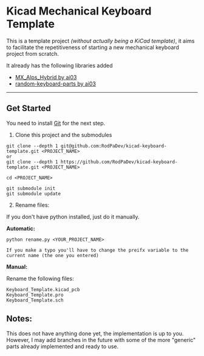 # Kicad Mechanical Keyboard Template


This is a template project _(without actually being a KiCad template)_, it aims to facilitate the repetitiveness of starting a new mechanical keyboard project from scratch.

It already has the following libraries added

 - [MX_Alps_Hybrid by ai03](https://github.com/ai03-2725/MX_Alps_Hybrid)
 - [random-keyboard-parts by ai03](https://github.com/ai03-2725/random-keyboard-parts.pretty)


----

## Get Started

You need to install [Git](https://git-scm.com/) for the next step.

1. Clone this project and the submodules

```
git clone --depth 1 git@github.com:RodPaDev/kicad-keyboard-template.git <PROJECT_NAME>
or
git clone --depth 1 https://github.com/RodPaDev/kicad-keyboard-template.git <PROJECT_NAME>

cd <PROJECT_NAME>

git submodule init
git submodule update
```

2. Rename files:

If you don't have python installed, just do it manually.

**Automatic:**
```
python rename.py <YOUR_PROJECT_NAME>

If you make a typo you'll have to change the preifx variable to the current name (the one you entered)
```

**Manual:**

Rename the following files:
```
Keyboard_Template.kicad_pcb
Keyboard_Template.pro
Keyboard_Template.sch

```

## Notes:

This does not have anything done yet, the implementation is up to you. However, I may add branches in the future with some of the more "generic" parts already implemented and ready to use.



